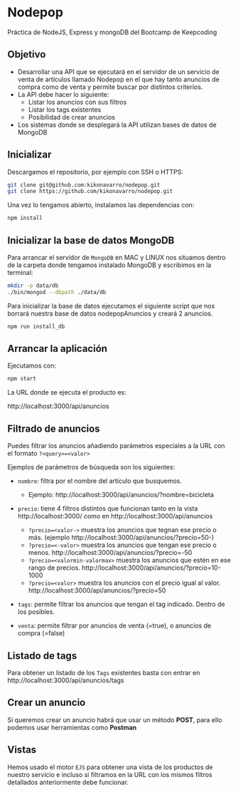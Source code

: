 # Nodepop
Práctica de NodeJS, Express y mongoDB del Bootcamp de Keepcoding

## Objetivo

- Desarrollar una API que se ejecutará en el servidor de un servicio de venta de artículos llamado Nodepop en el que hay tanto anuncios de compra como de venta y permite buscar por distintos criterios.
- La API debe hacer lo siguiente:
  - Listar los anuncios con sus filtros
  - Listar los tags existentes
  - Posibilidad de crear anuncios
- Los sistemas donde se desplegará la API utilizan bases de datos de MongoDB
## Inicializar

Descargamos el repositorio, por ejemplo con SSH o HTTPS:

```sh
git clone git@github.com:kikonavarro/nodepop.git
git clone https://github.com/kikonavarro/nodepop.git
```

Una vez lo tengamos abierto, instalamos las dependencias con:
```sh
npm install
```
## Inicializar la base de datos MongoDB

Para arrancar el servidor de `MongoDB` en MAC y LINUX nos situamos dentro de la carpeta donde tengamos instalado MongoDB y escribimos en la terminal:
 
```sh
mkdir -p data/db
./bin/mongod --dbpath ./data/db
```

Para inicializar la base de datos ejecutamos el siguiente script que nos borrará nuestra base de datos nodepopAnuncios y creará 2 anuncios.

```sh
npm run install_db
```
## Arrancar la aplicación
Ejecutamos con:
```sh
npm start
```
La URL donde se ejecuta el producto es:

http://localhost:3000/api/anuncios

## Filtrado de anuncios
Puedes filtrar los anuncios añadiendo parámetros especiales a la URL con el formato `?<query>=<valor>`

Ejemplos de parámetros de búsqueda son los siguientes:

- `nombre`: filtra por el nombre del artículo que busquemos.

  - Ejemplo: http://localhost:3000/api/anuncios/?nombre=bicicleta

- `precio`: tiene 4 filtros distintos que funcionan tanto en la vista http://localhost:3000/ como en http://localhost:3000/api/anuncios

  - `?precio=<valor->` muestra los anuncios que tegnan ese precio o más. (ejemplo http://localhost:3000/api/anuncios/?precio=50-)
  - `?precio=<-valor>` muestra los anuncios que tengan ese precio o menos. http://localhost:3000/api/anuncios/?precio=-50
  - `?precio=<valormin-valormax>` muestra los anuncios que estén en ese rango de precios. http://localhost:3000/api/anuncios/?precio=10-1000
  - `?precio=<valor>` muestra los anuncios con el precio igual al valor. http://localhost:3000/api/anuncios/?precio=50
  
- `tags`: permite filtrar los anuncios que tengan el tag indicado. Dentro de los posibles.
- `venta`: permite filtrar por anuncios de venta (=true), o anuncios de compra (=false)

## Listado de tags
Para obtener un listado de los `Tags` existentes basta con entrar en http://localhost:3000/api/anuncios/tags

## Crear un anuncio
Si queremos crear un anuncio habrá que usar un método **POST**, para ello podemos usar herramientas como **Postman**


## Vistas
Hemos usado el motor `EJS` para obtener una vista de los productos de nuestro servicio e incluso si filtramos en la URL con los mismos filtros detallados anteriormente debe funcionar.
